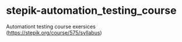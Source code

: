 # stepik-automation_testing_course
Automationt testing course exersices (https://stepik.org/course/575/syllabus)
